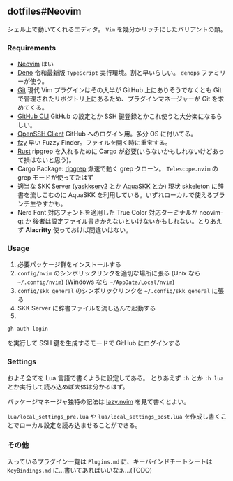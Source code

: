 ## dotfiles\#Neovim

シェル上で動いてくれるエディタ。 `Vim` を幾分かリッチにしたバリアントの類。

### Requirements
- [Neovim](https://neovim.io) 
    はい
- [Deno](https://deno.com)
    令和最新版 `TypeScript` 実行環境。割と早いらしい。 `denops` ファミリーが使う。
- [Git](https://git-scm.com)
    現代 Vim プラグインはその大半が GitHub 上にありそうでなくとも Git で管理されたリポジトリ上にあるため、プラグインマネージャーが Git を求めてくる。
- [GitHub CLI](https://cli.github.com)
    GitHub の設定とか SSH 鍵登録とかこれ使うと大分楽になるらしい。
- [OpenSSH Client](https://www.openssh.com)
    GitHub へのログイン用。多分 OS に付いてる。
- [fzy](https://github.com/jhawthorn/fzy)
    早い Fuzzy Finder。ファイルを開く時に重宝する。
- [Rust](https://www.rust-lang.org)
    ripgrep を入れるために Cargo が必要(いらないかもしれないけどあって損はないと思う)。
- Cargo Package: [ripgrep](https://crates.io/crates/ripgrep)
    爆速で動く grep クローン。 `Telescope.nvim` の grep モードが使ってたはず
- 適当な SKK Server ([yaskkserv2](https://github.com/wachikun/yaskkserv2) とか [AquaSKK](https://github.com/codefirst/aquaskk) とか)
    現状 skkeleton に辞書を流しこむのに AquaSKK を利用している。いずれローカルで使えるブランチ生やすかも。
- Nerd Font 対応フォントを適用した True Color 対応ターミナルか neovim-qt か
    後者は設定ファイル書きかえないといけないかもしれない。とりあえず **Alacritty** 使っておけば間違いはない。

### Usage
1. 必要パッケージ群をインストールする
1. `config/nvim` のシンボリックリンクを適切な場所に張る
  (Unix なら `~/.config/nvim`)
  (Windows なら `~/AppData/Local/nvim`)
1. `config/skk_general` のシンボリックリンクを `~/.config/skk_general` に張る
1. SKK Server に辞書ファイルを流し込んで起動する
1. 
```sh
gh auth login
```
を実行して SSH 鍵を生成するモードで GitHub にログインする

### Settings
およそ全てを Lua 言語で書くように設定してある。
とりあえず `:h` とか `:h lua` とか実行して読み込めば大体は分かるはず。

パッケージマネージャ独特の記法は [lazy.nvim](https://lazy.folke.io) を見て書くとよい。

`lua/local_settings_pre.lua` や `lua/local_settings_post.lua` を作成し書くことでローカル設定を読み込ませることができる。

### その他
入っているプラグイン一覧は `Plugins.md` に、キーバインドチートシートは `KeyBindings.md` に...書いてあればいいなぁ...(TODO)
